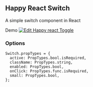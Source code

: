 ## Happy React Switch

A simple switch component in React

Demo
[![Edit Happy react Toggle](https://codesandbox.io/static/img/play-codesandbox.svg)](https://codesandbox.io/s/m70x6z64vy)

### Options

```
Switch.propTypes = {
  active: PropTypes.bool.isRequired,
  className: PropTypes.string,
  enabled: PropTypes.bool,
  onClick: PropTypes.func.isRequired,
  small: PropTypes.bool,
};
```

